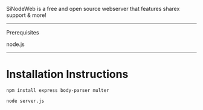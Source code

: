 SiNodeWeb is a free and open source webserver that features sharex support & more!


---
Prerequisites

node.js

---
# Installation Instructions
```npm install express body-parser multer```

```node server.js```

